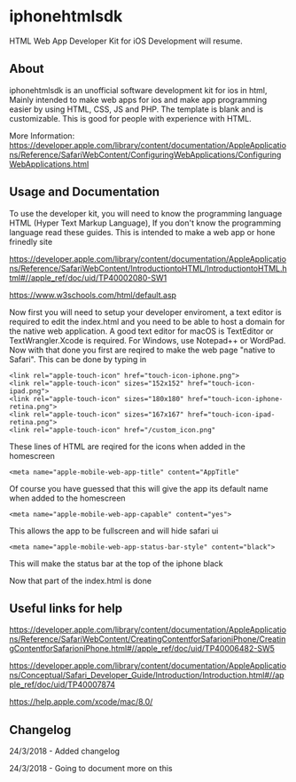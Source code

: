 # iphonehtmlsdk
HTML Web App Developer Kit for iOS
Development will resume.

About
----
iphonehtmlsdk is an unofficial software development kit for ios in html, Mainly intended to make web apps for ios and make app programming easier by using HTML, CSS, JS and PHP. The template is blank and is customizable. This is good for people with experience with HTML.

More Information: 
https://developer.apple.com/library/content/documentation/AppleApplications/Reference/SafariWebContent/ConfiguringWebApplications/ConfiguringWebApplications.html


Usage and Documentation
----
To use the developer kit, you will need to know the programming language HTML (Hyper Text Markup Language), If you don't know the programming language read these guides. This is intended to make a web app or hone frinedly site

https://developer.apple.com/library/content/documentation/AppleApplications/Reference/SafariWebContent/IntroductiontoHTML/IntroductiontoHTML.html#//apple_ref/doc/uid/TP40002080-SW1

https://www.w3schools.com/html/default.asp

Now first you will need to setup your developer enviroment, a text editor is required to edit the index.html and you need to be able to host a domain for the native web application. A good text editor for macOS is TextEditor or TextWrangler.Xcode is required. For Windows, use Notepad++ or WordPad. Now with that done you first are reqired to make the web page "native to Safari". This can be done by typing in 

```
<link rel="apple-touch-icon" href="touch-icon-iphone.png">
<link rel="apple-touch-icon" sizes="152x152" href="touch-icon-ipad.png">
<link rel="apple-touch-icon" sizes="180x180" href="touch-icon-iphone-retina.png">
<link rel="apple-touch-icon" sizes="167x167" href="touch-icon-ipad-retina.png">
<link rel="apple-touch-icon" href="/custom_icon.png"
```

These lines of HTML are reqired for the icons when added in the homescreen
```
<meta name="apple-mobile-web-app-title" content="AppTitle"
```

Of course you have guessed that this will give the app its default name when added to the homescreen

```
<meta name="apple-mobile-web-app-capable" content="yes">
```
This allows the app to be fullscreen and will hide safari ui

```
<meta name="apple-mobile-web-app-status-bar-style" content="black">
```
This will make the status bar at the top of the iphone black

Now that part of the index.html is done

Useful links for help
----
https://developer.apple.com/library/content/documentation/AppleApplications/Reference/SafariWebContent/CreatingContentforSafarioniPhone/CreatingContentforSafarioniPhone.html#//apple_ref/doc/uid/TP40006482-SW5

https://developer.apple.com/library/content/documentation/AppleApplications/Conceptual/Safari_Developer_Guide/Introduction/Introduction.html#//apple_ref/doc/uid/TP40007874

https://help.apple.com/xcode/mac/8.0/

Changelog
----
24/3/2018 - Added changelog

24/3/2018 - Going to document more on this
